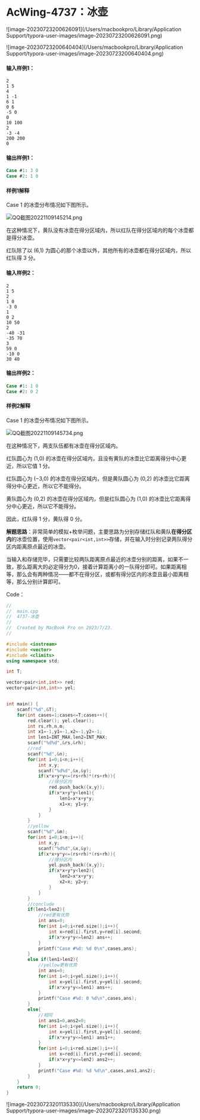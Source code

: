 # AcWing-4737：冰壶

![image-20230723200626091](/Users/macbookpro/Library/Application Support/typora-user-images/image-20230723200626091.png)

![image-20230723200640404](/Users/macbookpro/Library/Application Support/typora-user-images/image-20230723200640404.png)

#### 输入样例1：

```
2
1 5
4
1 -1
6 1
0 6
-5 0
0
10 100
2
-3 -4
200 200
0
```

#### 输出样例1：

```sql
Case #1: 3 0
Case #2: 1 0
```

#### 样例1解释

Case 1 的冰壶分布情况如下图所示。

![QQ截图20221109145214.png](https://cdn.acwing.com/media/article/image/2022/11/09/19_121250515f-QQ%E6%88%AA%E5%9B%BE20221109145214.png)

在这种情况下，黄队没有冰壶在得分区域内，所以红队在得分区域内的每个冰壶都是得分冰壶。

红队除了以 (6,1) 为圆心的那个冰壶以外，其他所有的冰壶都在得分区域内，所以红队得 3 分。

#### 输入样例2：

```
2
1 5
2
1 0
-3 0
1
0 2
10 50
2
-40 -31
-35 70
3
59 0
-10 0
30 40
```

#### 输出样例2：

```sql
Case #1: 1 0
Case #2: 0 2
```

#### 样例2解释

Case 1 的冰壶分布情况如下图所示。

![QQ截图20221109145734.png](https://cdn.acwing.com/media/article/image/2022/11/09/19_e104dffe5f-QQ%E6%88%AA%E5%9B%BE20221109145734.png)

在这种情况下，两支队伍都有冰壶在得分区域内。

红队圆心为 (1,0) 的冰壶在得分区域内，且没有黄队的冰壶比它距离得分中心更近，所以它值 1 分。

红队圆心为 (−3,0) 的冰壶在得分区域内，但是黄队圆心为 (0,2) 的冰壶比它距离得分中心更近，所以它不能得分。

黄队圆心为 (0,2) 的冰壶在得分区域内，但是红队圆心为 (1,0) 的冰壶比它距离得分中心更近，所以它不能得分。

因此，红队得 1 分，黄队得 0 分。





**解题思路**：非常简单的模拟+枚举问题，主要思路为分别存储红队和黄队**在得分区内**的冰壶位置，使用`vector<pair<int,int>>`存储，并在输入时分别记录两队得分区内距离原点最近的冰壶。

当输入和存储完毕，只需要比较两队距离原点最近的冰壶分别的距离，如果不一致，那么距离大的必定得分为0，接着计算距离小的一队得分即可。如果距离相等，那么会有两种情况——都不在得分区，或都有得分区内的冰壶且最小距离相等，那么分别计算即可。

Code：

```c++
//
//  main.cpp
//  4737-冰壶
//
//  Created by MacBook Pro on 2023/7/23.
//

#include <iostream>
#include <vector>
#include <climits>
using namespace std;

int T;

vector<pair<int,int>> red;
vector<pair<int,int>> yel;


int main() {
    scanf("%d",&T);
    for(int cases=1;cases<=T;cases++){
        red.clear(); yel.clear();
        int rs,rh,n,m;
        int x1=-1,y1=-1,x2=-1,y2=-1;
        int len1=INT_MAX,len2=INT_MAX;
        scanf("%d%d",&rs,&rh);
        //red
        scanf("%d",&n);
        for(int i=0;i<n;i++){
            int x,y;
            scanf("%d%d",&x,&y);
            if(x*x+y*y<=(rs+rh)*(rs+rh)){
                //得分区内
                red.push_back({x,y});
                if(x*x+y*y<len1){
                    len1=x*x+y*y;
                    x1=x; y1=y;
                }
            }
        }
        //yellow
        scanf("%d",&m);
        for(int i=0;i<m;i++){
            int x,y;
            scanf("%d%d",&x,&y);
            if(x*x+y*y<=(rs+rh)*(rs+rh)){
                //得分区内
                yel.push_back({x,y});
                if(x*x+y*y<len2){
                    len2=x*x+y*y;
                    x2=x; y2=y;
                }
            }
        }
        //conclude
        if(len1<len2){
            //red更有优势
            int ans=0;
            for(int i=0;i<red.size();i++){
                int x=red[i].first,y=red[i].second;
                if(x*x+y*y<=len2) ans++;
            }
            printf("Case #%d: %d 0\n",cases,ans);
        }
        else if(len1>len2){
            //yellow更有优势
            int ans=0;
            for(int i=0;i<yel.size();i++){
                int x=yel[i].first,y=yel[i].second;
                if(x*x+y*y<=len1) ans++;
            }
            printf("Case #%d: 0 %d\n",cases,ans);
        }
        else{
            //相同
            int ans1=0,ans2=0;
            for(int i=0;i<yel.size();i++){
                int x=yel[i].first,y=yel[i].second;
                if(x*x+y*y<=len1) ans1++;
            }
            for(int i=0;i<red.size();i++){
                int x=red[i].first,y=red[i].second;
                if(x*x+y*y<=len2) ans2++;
            }
            printf("Case #%d: %d %d\n",cases,ans1,ans2);
        }
    }
    return 0;
}

```

![image-20230723201135330](/Users/macbookpro/Library/Application Support/typora-user-images/image-20230723201135330.png)